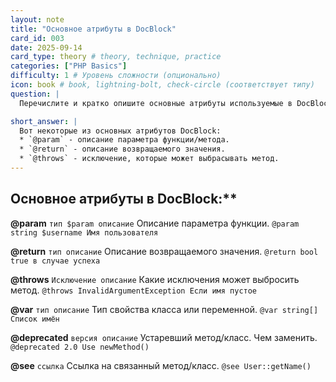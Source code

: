 ```yaml
---
layout: note
title: "Основное атрибуты в DocBlock"
card_id: 003
date: 2025-09-14
card_type: theory # theory, technique, practice
categories: ["PHP Basics"]
difficulty: 1 # Уровень сложности (опционально)
icon: book # book, lightning-bolt, check-circle (соответствует типу)
question: |
  Перечислите и кратко опишите основные атрибуты используемые в DocBlock.

short_answer: |
  Вот некоторые из основных атрибутов DocBlock:
  * `@param` - описание параметра функции/метода.
  * `@return` - описание возвращаемого значения.
  * `@throws` - исключение, которые может выбрасывать метод.
---
```


## Основное атрибуты в DocBlock:**

**@param** `тип $param описание`
Описание параметра функции.
`@param string $username Имя пользователя`

**@return** `тип описание`
Описание возвращаемого значения.
`@return bool true в случае успеха`

**@throws** `Исключение описание`
Какие исключения может выбросить метод.
`@throws InvalidArgumentException Если имя пустое`

**@var** `тип описание`
Тип свойства класса или переменной.
`@var string[] Список имён`

**@deprecated** `версия описание`
Устаревший метод/класс. Чем заменить.
`@deprecated 2.0 Use newMethod()`

**@see** `ссылка`
Ссылка на связанный метод/класс.
`@see User::getName()`
